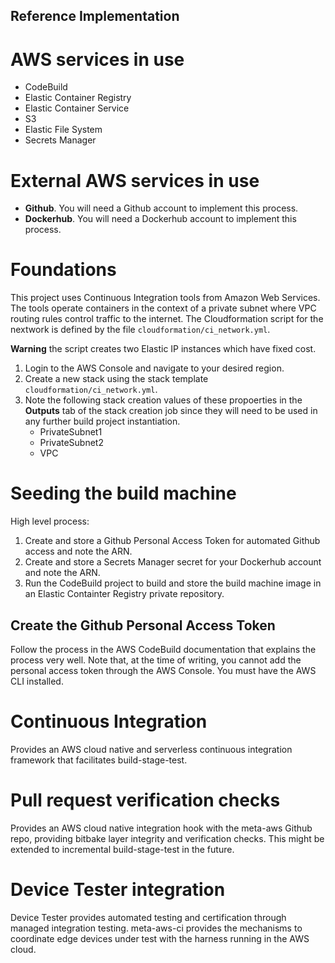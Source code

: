 ## Reference Implementation



# AWS services in use

- CodeBuild
- Elastic Container Registry
- Elastic Container Service
- S3
- Elastic File System
- Secrets Manager

# External AWS services in use

- **Github**.  You will need a Github account to implement this process.
- **Dockerhub**.  You will need a Dockerhub account to implement this
  process.

# Foundations

This project uses Continuous Integration tools from Amazon Web
Services. The tools operate containers in the context of a private
subnet where VPC routing rules control traffic to the internet. The
Cloudformation script for the nextwork is defined by the file
`cloudformation/ci_network.yml`.

**Warning** the script creates two Elastic IP instances which have
fixed cost.

1. Login to the AWS Console and navigate to your desired region.
2. Create a new stack using the stack template
`cloudformation/ci_network.yml`.
3. Note the following stack creation values of these propoerties in
   the **Outputs** tab of the stack creation job since they will need
   to be used in any further build project instantiation.
   - PrivateSubnet1
   - PrivateSubnet2
   - VPC

# Seeding the build machine

  High level process:

  1. Create and store a Github Personal Access Token for automated
     Github access and note the ARN.
  2. Create and store a Secrets Manager secret for your Dockerhub
     account and note the ARN.
  3. Run the CodeBuild project to build and store the build machine
     image in an Elastic Containter Registry private repository.

## Create the Github Personal Access Token

Follow the process in the AWS CodeBuild documentation that explains
the process very well. Note that, at the time of writing, you cannot
add the personal access token through the AWS Console. You must have
the AWS CLI installed.

## 

# Continuous Integration

Provides an AWS cloud native and serverless continuous integration
framework that facilitates build-stage-test.

# Pull request verification checks

Provides an AWS cloud native integration hook with the meta-aws Github
repo, providing bitbake layer integrity and verification checks. This
might be extended to incremental build-stage-test in the future.

# Device Tester integration

Device Tester provides automated testing and certification through
managed integration testing. meta-aws-ci provides the mechanisms to
coordinate edge devices under test with the harness running in the AWS
cloud.
